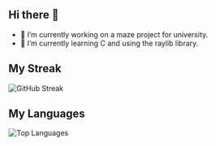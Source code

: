 ## Hi there 👋

- 🔭 I’m currently working on a maze project for university.
- 🌱 I’m currently learning C and using the raylib library.

## My Streak
![GitHub Streak](https://streak-stats.demolab.com/?user=blidarul&theme=radical)

## My Languages
![Top Languages](https://github-readme-stats.vercel.app/api/top-langs/?username=blidarul&layout=compact&theme=radical)
